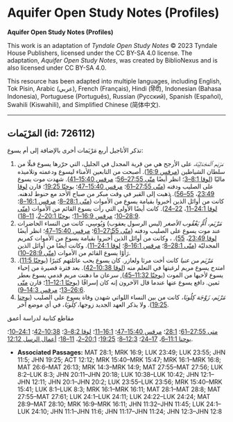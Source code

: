 # Aquifer Open Study Notes (Profiles)

**Aquifer Open Study Notes (Profiles)**

This work is an adaptation of *Tyndale Open Study Notes* © 2023 Tyndale House Publishers, licensed under the CC BY\-SA 4\.0 license. The adaptation, *Aquifer Open Study Notes*, was created by BiblioNexus and is also licensed under CC BY\-SA 4\.0\.

This resource has been adapted into multiple languages, including English, Tok Pisin, Arabic (عربي), French (Français), Hindi (हिंदी), Indonesian (Bahasa Indonesia), Portuguese (Português), Russian (Русский), Spanish (Español), Swahili (Kiswahili), and Simplified Chinese (简体中文).



--------------------------------

## المَرْيَمات (id: 726112)

تذكر الأناجيل أربع مَرْيَمات أخرى بالإضافة إلى أم يسوع:

1. *مَرْيَم ٱلْمَجْدَلِيَّة،* على الأرجح هي من قرية المجدل في الجليل، التي حرّرها يسوع قبلًا من سلطان الشياطين ([مرقس 16:9](https://ref.ly/Mark16:9)). أصبحت من التابعين الأمناء ليسوع ودعمته وتلاميذه ماليًا ([لوقا 8:1–3](https://ref.ly/Luke8:1-Luke8:3)؛ انظر أيضًا [متّى 27:55–56](https://ref.ly/Matt27:55-Matt27:56)؛ [مرقس 15:40–41](https://ref.ly/Mark15:40-Mark15:41)). شهدت موت يسوع على الصليب ودفنه ([متّى 27:55–61](https://ref.ly/Matt27:55-Matt27:61)؛ [مرقس 15:40–47](https://ref.ly/Mark15:40-Mark15:47)؛ [يوحنّا 19:25](https://ref.ly/John19:25)؛ قارن [لوقا 23:49](https://ref.ly/Luke23:49)، [55–56](https://ref.ly/Luke23:55-Luke23:56)). ذهبت إلى القبر في وقت مبكر من صباح الأحد مع حنوط لدهنه. كانت من أوائل الذين أُخبروا بقيامة يسوع من الأموات ([متّى 28:1–8](https://ref.ly/Matt28:1-Matt28:8)؛ [مرقس 16:1–8](https://ref.ly/Mark16:1-Mark16:8)؛ [لوقا 24:1–11](https://ref.ly/Luke24:1-Luke24:11)، [22–24](https://ref.ly/Luke24:22-Luke24:24)). كانت أيضًا الأولى التي رأت يسوع القائم من الأموات ([متّى 28:9–10](https://ref.ly/Matt28:9-Matt28:10)؛ [مرقس 16:9–11](https://ref.ly/Mark16:9-Mark16:11)؛ [يوحنّا 20:1–2](https://ref.ly/John20:1-John20:2)، [11–18](https://ref.ly/John20:11-John20:18)).
2. *مَرْيَم، أُمُّ يَعْقُوب الأصغر* (ليس الرسول يعقوب) وَيُوسِي، كانت من النساء الحاضرات عند موت يسوع على الصليب ودفنه ([متّى 27:55–61](https://ref.ly/Matt27:55-Matt27:61)؛ [مرقس 15:40–47](https://ref.ly/Mark15:40-Mark15:47)؛ انظر أيضًا [لوقا 23:49](https://ref.ly/Luke23:49)، [55](https://ref.ly/Luke23:55)). ، وكانت من أوائل الذين أُخبروا بقيامة يسوع من الأموات كمريم المجدليّة ([متّى 28:1–8](https://ref.ly/Matt28:1-Matt28:8)؛ [مرقس 16:1–8](https://ref.ly/Mark16:1-Mark16:8)؛ [لوقا 24:1–11](https://ref.ly/Luke24:1-Luke24:11)). وكانت أيضًا من أوائل الذين رَأَوْا يسوع القائم من الأموات ([متّى 28:9–10](https://ref.ly/Matt28:9-Matt28:10)).
3. *مَرْيَم من عنيا* كانت أخت مرثا ولعازر. كان يسوع يحب عائلتهم كثيرًا ([يوحنّا 11:5](https://ref.ly/John11:5)). امتدح يسوع مريم لرغبتها في التعلم منه ([لوقا 10:38–42](https://ref.ly/Luke10:38-Luke10:42)). بعد فترة قصيرة من إحياء يسوع لأخيها من الموت ([يوحنّا 11:32–45](https://ref.ly/John11:32-John11:45)), سرعان ما دهنت مريم قدمي يسوع بعطر ثمين. دافع يسوع عنها عندما قال الآخرون إنه كان إسرافًا ([يوحنّا 12:1–11](https://ref.ly/John12:1-John12:11)؛ قارن [متّى 26:6–13](https://ref.ly/Matt26:6-Matt26:13)؛ [مرقس 14:3–9](https://ref.ly/Mark14:3-Mark14:9)).
4. *مَرْيَم، زَوْجَة كِلُوبَا،* كانت من بين النساء اللواتي شهدن وفاة يسوع على الصليب ([يوحنا 19:25](https://ref.ly/John19:25)). ولا يذكر العهد الجديد زوجها، *كِلُوبَا*، في أي موضع آخر.

مقاطع كتابية لدراسة أعمق

[متى 27:55–61](https://ref.ly/Matt27:55-Matt27:61)؛ [28:1](https://ref.ly/Matt28:1)؛ [مرقس 15:40–47](https://ref.ly/Mark15:40-Mark15:47)؛ [16:1–11](https://ref.ly/Mark16:1-Mark16:11)؛ [لوقا 8:2–3](https://ref.ly/Luke8:2-Luke8:3)؛ [10:38–42](https://ref.ly/Luke10:38-Luke10:42)؛ [24:1–10](https://ref.ly/Luke24:1-Luke24:10)؛ [يوحنا 11:1–6](https://ref.ly/John11:1-John11:6)، [17–24](https://ref.ly/John11:17-John11:24)؛ [12:3–8](https://ref.ly/John12:3-John12:8)؛ [19:25](https://ref.ly/John19:25)؛ [20:1–2](https://ref.ly/John20:1-John20:2)، [11–18](https://ref.ly/John20:11-John20:18)؛ [أعمال الرسل 12:12](https://ref.ly/Acts12:12).

* **Associated Passages:** MAT 28:1; MRK 16:9; LUK 23:49; LUK 23:55; JHN 11:5; JHN 19:25; ACT 12:12; MRK 15:40–MRK 15:47; MRK 16:1–MRK 16:8; MAT 26:6–MAT 26:13; MRK 14:3–MRK 14:9; MAT 27:55–MAT 27:56; LUK 8:2–LUK 8:3; JHN 20:11–JHN 20:18; LUK 10:38–LUK 10:42; JHN 12:1–JHN 12:11; JHN 20:1–JHN 20:2; LUK 23:55–LUK 23:56; MRK 15:40–MRK 15:41; LUK 8:1–LUK 8:3; MRK 16:1–MRK 16:11; MAT 28:1–MAT 28:8; MAT 27:55–MAT 27:61; LUK 24:1–LUK 24:11; LUK 24:22–LUK 24:24; MAT 28:9–MAT 28:10; MRK 16:9–MRK 16:11; JHN 11:32–JHN 11:45; LUK 24:1–LUK 24:10; JHN 11:1–JHN 11:6; JHN 11:17–JHN 11:24; JHN 12:3–JHN 12:8

